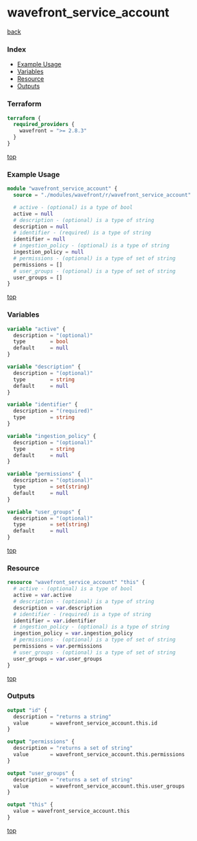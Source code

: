 # wavefront_service_account

[back](../wavefront.md)

### Index

- [Example Usage](#example-usage)
- [Variables](#variables)
- [Resource](#resource)
- [Outputs](#outputs)

### Terraform

```terraform
terraform {
  required_providers {
    wavefront = ">= 2.8.3"
  }
}
```

[top](#index)

### Example Usage

```terraform
module "wavefront_service_account" {
  source = "./modules/wavefront/r/wavefront_service_account"

  # active - (optional) is a type of bool
  active = null
  # description - (optional) is a type of string
  description = null
  # identifier - (required) is a type of string
  identifier = null
  # ingestion_policy - (optional) is a type of string
  ingestion_policy = null
  # permissions - (optional) is a type of set of string
  permissions = []
  # user_groups - (optional) is a type of set of string
  user_groups = []
}
```

[top](#index)

### Variables

```terraform
variable "active" {
  description = "(optional)"
  type        = bool
  default     = null
}

variable "description" {
  description = "(optional)"
  type        = string
  default     = null
}

variable "identifier" {
  description = "(required)"
  type        = string
}

variable "ingestion_policy" {
  description = "(optional)"
  type        = string
  default     = null
}

variable "permissions" {
  description = "(optional)"
  type        = set(string)
  default     = null
}

variable "user_groups" {
  description = "(optional)"
  type        = set(string)
  default     = null
}
```

[top](#index)

### Resource

```terraform
resource "wavefront_service_account" "this" {
  # active - (optional) is a type of bool
  active = var.active
  # description - (optional) is a type of string
  description = var.description
  # identifier - (required) is a type of string
  identifier = var.identifier
  # ingestion_policy - (optional) is a type of string
  ingestion_policy = var.ingestion_policy
  # permissions - (optional) is a type of set of string
  permissions = var.permissions
  # user_groups - (optional) is a type of set of string
  user_groups = var.user_groups
}
```

[top](#index)

### Outputs

```terraform
output "id" {
  description = "returns a string"
  value       = wavefront_service_account.this.id
}

output "permissions" {
  description = "returns a set of string"
  value       = wavefront_service_account.this.permissions
}

output "user_groups" {
  description = "returns a set of string"
  value       = wavefront_service_account.this.user_groups
}

output "this" {
  value = wavefront_service_account.this
}
```

[top](#index)
